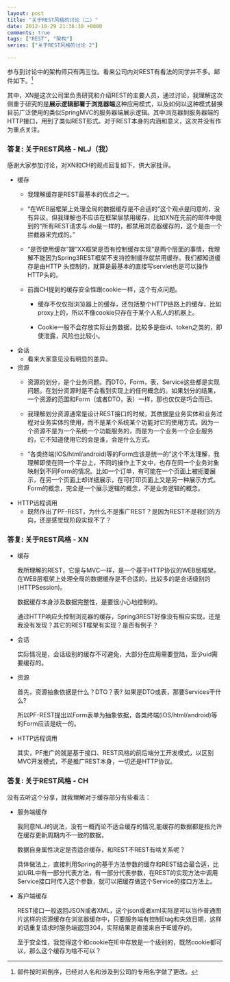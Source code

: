 ```yaml
---
layout: post
title: "关于REST风格的讨论（二）"
date: 2012-10-29 21:36:38 +0800
comments: true
tags: ["REST", "架构"]
series: ["关于REST风格的讨论 2"]

---
```



参与到讨论中的架构师只有两三位。看来公司内对REST有看法的同学并不多。邮件如下。[^1]

<!-- more -->

其中，XN是这次公司里负责研究和介绍REST的主要人员，通过讨论，我理解这次侧重于研究的是**展示逻辑部署于浏览器端**这种应用模式，以及如何以这种模式替换目前广泛使用的类似SpringMVC的服务器端展示逻辑。其中浏览器到服务器端的HTTP接口，用到了类似REST形式。对于REST本身的内涵和意义，这次并没有作为重点关注。


### 答复: 关于REST风格 - NLJ（我）

感谢大家参加讨论，对XN和CH的观点回复如下，供大家批评。

*	缓存
	*	我理解缓存是REST最基本的优点之一。

	*	“在WEB层框架上处理全局的数据缓存是不合适的”这个观点是同意的，没有异议，但我理解也不应该在框架层禁用缓存，比如XN在先前的邮件中提到的“所有REST请求与.do是一样的，都禁用浏览器缓存的，这个是由一个拦截器来完成的。”

	*	“是否使用缓存”跟“XX框架是否有控制缓存实现”是两个层面的事情，我理解不能因为Spring3REST框架不支持控制缓存就禁用缓存。我们都知道缓存是由HTTP 头控制的，就算是最基本的直接写servlet也是可以操作HTTP头的。

	*	前面CH提到的缓存安全性跟cookie一样，这个有点问题。
    	*	缓存不仅仅指浏览器上的缓存，还包括整个HTTP链路上的缓存，比如proxy上的，所以不像cookie只存在于某个人私人的机器上。

        *	Cookie一般不会存放实际业务数据，比较多是些id、token之类的，即使泄露，风险也比较小。
*	会话
	*	看来大家意见没有明显的差异。
*	资源
	*	资源的划分，是个业务问题。而DTO，Form，表，Service这些都是实现问题。在划分资源时是不会看到实现上的任何概念的。如果划分的结果，一个资源的范围和Form（或者DTO，表）一样，那也仅仅是巧合而已。

	*	我理解划分资源通常是设计REST接口的时候，其依据是业务实体和业务过程对业务实体的使用，而不是某个系统某个功能对它的使用方式。因为一个资源不是为一个系统一个功能服务的，而是为一个业务一个企业服务的，它不知道使用它的会是谁，会是什么方式。

	*	“各类终端(IOS/html/android)等的Form应该是统一的”这个不太理解，我理解即使在同一个平台上，不同的操作上下文中，也存在同一个业务对象映射到不同Form的情况。比如一个订单，有可能在一个页面上被扼要展示，在另一个页面上却详细展示，在可打印页面上又是另一种展示方式。Form的概念，完全是一个展示逻辑的概念，不是业务逻辑的概念。
*	HTTP远程调用
	*	既然作出了PF-REST，为什么不是推广REST？是因为REST不是我们的方向，还是感觉现阶段实现不了？

### 答复: 关于REST风格 - XN

*	缓存

	我所理解的REST，它是与MVC一样，是一个基于HTTP协议的WEB层框架。在WEB层框架上处理全局的数据缓存是不合适的，比较多的是会话级别的(HTTPSession)。  

	数据缓存本身涉及数据完整性，是要很小心地控制的。  

	通过HTTP响应头控制浏览器的缓存，Spring3REST好像没有相应实现，还是我没有发现？其它的REST框架有实现？是否有例子？
*	会话

	实际情况是，会话级别的缓存不可避免，大部分在应用需要登陆，至少uid需要缓存的。
*	资源

	首先，资源抽象依据是什么？DTO？表?
	如果是DTO或表，那要Services干什么?

 	所以PF-REST提出以Form表单为抽象依据，各类终端(IOS/html/android)等的Form应该是统一的。
 *	HTTP远程调用

 	其实，PF推广的就是基于接口、REST风格的前后端分工开发模式，以区别MVC开发模式，不是推广REST本身，一切还是HTTP协议。



### 答复: 关于REST风格 - CH

没有去听这个分享，就我理解对于缓存部分有些看法：

*	服务端缓存

	我同意NLJ的说法，没有一概而论不适合缓存的情况,能缓存的数据都是指允许在缓存更新周期内不一致的数据，

	数据自身属性决定是否适合缓存，和REST不REST有啥关系呢？

	具体做法上，直接利用Spring的基于方法参数的缓存和REST结合最合适，比如URL中有一部分代表方法，有一部分代表参数，在REST的实现方法中调用Service接口时传入这个参数，就可以把缓存做这个Service的接口方法上。

*	客户端缓存

	REST接口一般返回JSON或者XML，这个json或者xml实际是可以当作普通图片这样的资源缓存在浏览器缓存中，只要服务端有控制Etag和失效日期，这样的话重复请求时服务端返回304，实际结果是直接来自于IE缓存的。

	至于安全性，我觉得这个和cookie在IE中存放是一个级别的，既然cookie都可以，那么这个缓存为啥不可以？




[^1]: 邮件按时间倒序，已经对人名和涉及到公司的专用名字做了更改。
